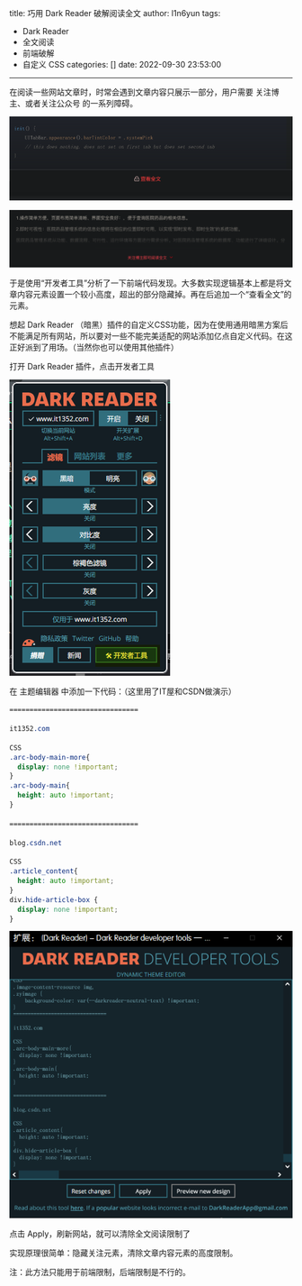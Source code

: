 title: 巧用 Dark Reader 破解阅读全文
author: l1n6yun
tags: 
 - Dark Reader
 - 全文阅读
 - 前端破解
 - 自定义 CSS
categories: []
date: 2022-09-30 23:53:00
---
在阅读一些网站文章时，时常会遇到文章内容只展示一部分，用户需要 关注博主、或者关注公众号 的一系列障碍。

![upload successful](/images/pasted-33.png)

![upload successful](/images/pasted-34.png)

于是使用“开发者工具”分析了一下前端代码发现。大多数实现逻辑基本上都是将文章内容元素设置一个较小高度，超出的部分隐藏掉。再在后追加一个“查看全文”的元素。

想起 Dark Reader （暗黑）插件的自定义CSS功能，因为在使用通用暗黑方案后不能满足所有网站，所以要对一些不能完美适配的网站添加亿点自定义代码。在这正好派到了用场。（当然你也可以使用其他插件）

打开 Dark Reader 插件，点击开发者工具

![upload successful](/images/pasted-35.png)

在 主题编辑器 中添加一下代码：（这里用了IT屋和CSDN做演示）

```css
================================

it1352.com

CSS
.arc-body-main-more{
  display: none !important;
}
.arc-body-main{
  height: auto !important;
}

================================

blog.csdn.net

CSS
.article_content{
  height: auto !important;
}
div.hide-article-box {
  display: none !important;
}
```

![upload successful](/images/pasted-36.png)

点击 Apply，刷新网站，就可以清除全文阅读限制了

实现原理很简单：隐藏关注元素，清除文章内容元素的高度限制。

注：此方法只能用于前端限制，后端限制是不行的。